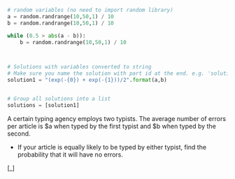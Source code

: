 ```python
# random variables (no need to import random library)
a = random.randrange(10,50,1) / 10
b = random.randrange(10,50,1) / 10

while (0.5 > abs(a - b)):
	b = random.randrange(10,50,1) / 10



# Solutions with variables converted to string
# Make sure you name the solution with part id at the end. e.g. 'solution1' will be solution for part 1.
solution1 = "(exp(-{0}) + exp(-{1}))/2".format(a,b)


# Group all solutions into a list
solutions = [solution1]

```

A certain typing agency employs two typists. The average number of errors per article is
 $a when typed by the first typist and $b when typed by the second.


* If your article is equally likely to be typed by either typist, find the probability
that it will have no errors.

[_]
